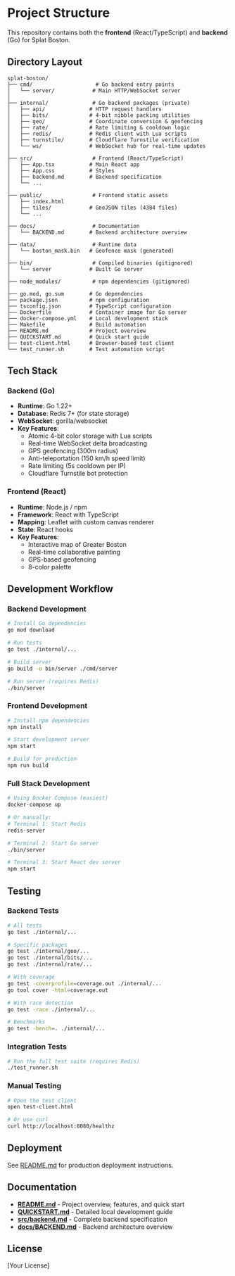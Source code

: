 # Project Structure

This repository contains both the **frontend** (React/TypeScript) and **backend** (Go) for Splat Boston.

## Directory Layout

```
splat-boston/
├── cmd/                    # Go backend entry points
│   └── server/            # Main HTTP/WebSocket server
│
├── internal/              # Go backend packages (private)
│   ├── api/              # HTTP request handlers
│   ├── bits/             # 4-bit nibble packing utilities
│   ├── geo/              # Coordinate conversion & geofencing
│   ├── rate/             # Rate limiting & cooldown logic
│   ├── redis/            # Redis client with Lua scripts
│   ├── turnstile/        # Cloudflare Turnstile verification
│   └── ws/               # WebSocket hub for real-time updates
│
├── src/                   # Frontend (React/TypeScript)
│   ├── App.tsx           # Main React app
│   ├── App.css           # Styles
│   ├── backend.md        # Backend specification
│   └── ...
│
├── public/                # Frontend static assets
│   ├── index.html
│   ├── tiles/            # GeoJSON tiles (4384 files)
│   └── ...
│
├── docs/                  # Documentation
│   └── BACKEND.md        # Backend architecture overview
│
├── data/                  # Runtime data
│   └── boston_mask.bin   # Geofence mask (generated)
│
├── bin/                   # Compiled binaries (gitignored)
│   └── server            # Built Go server
│
├── node_modules/          # npm dependencies (gitignored)
│
├── go.mod, go.sum        # Go dependencies
├── package.json          # npm configuration
├── tsconfig.json         # TypeScript configuration
├── Dockerfile            # Container image for Go server
├── docker-compose.yml    # Local development stack
├── Makefile              # Build automation
├── README.md             # Project overview
├── QUICKSTART.md         # Quick start guide
├── test-client.html      # Browser-based test client
└── test_runner.sh        # Test automation script
```

## Tech Stack

### Backend (Go)
- **Runtime**: Go 1.22+
- **Database**: Redis 7+ (for state storage)
- **WebSocket**: gorilla/websocket
- **Key Features**:
  - Atomic 4-bit color storage with Lua scripts
  - Real-time WebSocket delta broadcasting
  - GPS geofencing (300m radius)
  - Anti-teleportation (150 km/h speed limit)
  - Rate limiting (5s cooldown per IP)
  - Cloudflare Turnstile bot protection

### Frontend (React)
- **Runtime**: Node.js / npm
- **Framework**: React with TypeScript
- **Mapping**: Leaflet with custom canvas renderer
- **State**: React hooks
- **Key Features**:
  - Interactive map of Greater Boston
  - Real-time collaborative painting
  - GPS-based geofencing
  - 8-color palette

## Development Workflow

### Backend Development

```bash
# Install Go dependencies
go mod download

# Run tests
go test ./internal/...

# Build server
go build -o bin/server ./cmd/server

# Run server (requires Redis)
./bin/server
```

### Frontend Development

```bash
# Install npm dependencies
npm install

# Start development server
npm start

# Build for production
npm run build
```

### Full Stack Development

```bash
# Using Docker Compose (easiest)
docker-compose up

# Or manually:
# Terminal 1: Start Redis
redis-server

# Terminal 2: Start Go server
./bin/server

# Terminal 3: Start React dev server
npm start
```

## Testing

### Backend Tests

```bash
# All tests
go test ./internal/...

# Specific packages
go test ./internal/geo/...
go test ./internal/bits/...
go test ./internal/rate/...

# With coverage
go test -coverprofile=coverage.out ./internal/...
go tool cover -html=coverage.out

# With race detection
go test -race ./internal/...

# Benchmarks
go test -bench=. ./internal/...
```

### Integration Tests

```bash
# Run the full test suite (requires Redis)
./test_runner.sh
```

### Manual Testing

```bash
# Open the test client
open test-client.html

# Or use curl
curl http://localhost:8080/healthz
```

## Deployment

See [README.md](README.md#-production-deployment) for production deployment instructions.

## Documentation

- **[README.md](README.md)** - Project overview, features, and quick start
- **[QUICKSTART.md](QUICKSTART.md)** - Detailed local development guide
- **[src/backend.md](src/backend.md)** - Complete backend specification
- **[docs/BACKEND.md](docs/BACKEND.md)** - Backend architecture overview

## License

[Your License]

